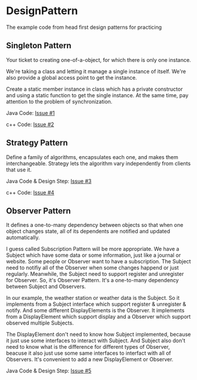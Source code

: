 # DesignPattern
The example code from head first design patterns for practicing 

## Singleton Pattern

Your ticket to creating one-of-a-object, for which there is only one instance.

We're taking a class and letting it manage a single instance of itself. We're also provide a global access point to get the instance.

Create a static member instance in class which has a private constructor and using a static function to get the single instance. At the same time, pay attention to the problem of synchronization.

Java Code: [Issue #1](https://github.com/cxlove/DesignPattern/issues/1) 

c++ Code: [Issue #2](https://github.com/cxlove/DesignPattern/issues/2) 

## Strategy Pattern

Define a family of algorithms, encapsulates each one, and makes them interchangeable. Strategy lets the algorithm vary independently from clients that use it.

Java Code & Design Step: [Issue #3](https://github.com/cxlove/DesignPattern/issues/3) 

c++ Code: [Issue #4](https://github.com/cxlove/DesignPattern/issues/4) 

## Observer Pattern

It defines a one-to-many dependency between objects so that when one object changes state, all of its dependents are notified and updated automatically.

I guess called Subscription Pattern will be more appropriate. We have a Subject which have some data or some information, just like a journal or website. Some people or Observer want to have a subscription. The Subject need to notifiy all of the Observer when some changes happend or just regularly. Meanwhile, the Subject need to support register and unregister for Observer. So, it's Observer Pattern. It's a one-to-many dependency between Subject and Observers.

In our example, the weather station or weather data is the Subject. So it implements from a Subject interface which support register & unregister & notify. And some different DisplayElements is the Observer. It implements from a DisplayElement which support display and a Observer which support observed multiple Subjects.  

The DisplayElement don't need to know how Subject implemented, because it just use some interfaces to interact with Subject. And Subject also don't need to know what is the difference for different types of Observer, beacuse it also just use some same interfaces to interfact with all of Observers. It's convenient to add a new DisplayElement or Observer.

Java Code & Design Step: [Issue #5](https://github.com/cxlove/DesignPattern/issues/5) 
